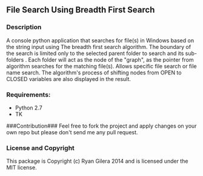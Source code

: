 ## File Search Using Breadth First Search ##


### Description ###
A console python application that searches for file(s) in Windows based on the string input using The breadth first search algorithm. The boundary of the search is limited only to the selected parent folder to search and its sub-folders . Each folder will act as the node of the "graph", as the pointer from algorithm searches for the matching file(s). Allows specific file search or file name search. The algorithm's process of shifting nodes from OPEN to CLOSED variables are also displayed in the result.

### Requirements: ###
- Python 2.7
- TK

###Contribution###
Feel free to fork the project and apply changes on your own repo but please don't send me any pull request.

### License and Copyright ###
This package is Copyright (c) Ryan Gilera 2014 and is licensed under the MIT license.